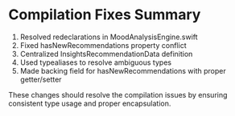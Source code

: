 # Compilation Fixes Summary

1. Resolved redeclarations in MoodAnalysisEngine.swift
2. Fixed hasNewRecommendations property conflict
3. Centralized InsightsRecommendationData definition
4. Used typealiases to resolve ambiguous types
5. Made backing field for hasNewRecommendations with proper getter/setter

These changes should resolve the compilation issues by ensuring consistent type usage and proper encapsulation.
